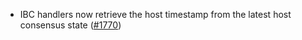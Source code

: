 *   IBC handlers now retrieve the host timestamp from the latest host consensus
    state ([#1770](https://github.com/informalsystems/ibc-rs/issues/1770))

